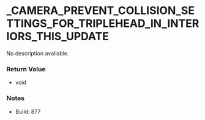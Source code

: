 # _CAMERA_PREVENT_COLLISION_SETTINGS_FOR_TRIPLEHEAD_IN_INTERIORS_THIS_UPDATE

No description available.

### Return Value
* void

### Notes
* Build: 877

